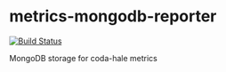 metrics-mongodb-reporter
========================
[![Build Status](https://travis-ci.org/Maypril/metrics-mongodb-reporter.svg)](https://travis-ci.org/Maypril/metrics-mongodb-reporter)

MongoDB storage for coda-hale metrics
